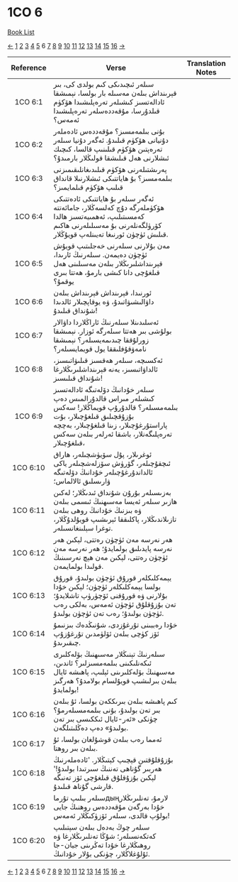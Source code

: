 # 1CO 6
[Book List](../README.md)

[<-](./chapter_5.md) [1](./chapter_1.md) [2](./chapter_2.md) [3](./chapter_3.md) [4](./chapter_4.md) [5](./chapter_5.md) 6 [7](./chapter_7.md) [8](./chapter_8.md) [9](./chapter_9.md) [10](./chapter_10.md) [11](./chapter_11.md) [12](./chapter_12.md) [13](./chapter_13.md) [14](./chapter_14.md) [15](./chapter_15.md) [16](./chapter_16.md) [->](./chapter_7.md)

| Reference | Verse | Translation Notes |
|:---------:|-------|-------------------|
|1CO 6:1|سىلەر ئىچىدىكى كىم بولدى كى، بىر قېرىنداش بىلەن مەسىلە بار بولسا، نېمىشقا ئادالەتسىز كىشىلەر تەرەپلىشىدا ھۆكۈم قىلدۇرسا، مۇقەددەسلەر تەرەپلىشىدا ئەمەس؟||
|1CO 6:2|بۇنى بىلمەمسىز؟ مۇقەددەس ئادەملەر دۇنيانى ھۆكۈم قىلىدۇ. ئەگەر دۇنيا سىلەر تەرەپتىن ھۆكۈم قىلىنىپ قالسا، كىچىك ئىشلارنى ھەل قىلىشقا قولىڭلار بارمىدۇ؟||
|1CO 6:3|پەرىشتىلەرنى ھۆكۈم قىلىدىغانلىقىمىزنى بىلمەمسىز؟ بۇ ھاياتتىكى ئىشلارنىلا قانداق قىلىپ ھۆكۈم قىلمايمىز؟||
|1CO 6:4|ئەگەر سىلەر بۇ ھاياتتىكى ئادەتتىكى ھۆكۈملەرگە دۇچ كەلسەڭلار، جامائەتتە كەمسىتىلىپ، ئەھمىيەتسىز ھالدا كۆرۈلگەنلەرنى بۇ مەسىلىلەرنى ھاكىم قىلىش ئۈچۈن ئورنىغا تەيىنلەپ قويۇڭلار.||
|1CO 6:5|مەن بۇلارنى سىلەرنى خەجلىتىپ قويۇش ئۈچۈن دەيمەن. سىلەرنىڭ ئارىدا، قېرىنداشلىرىڭلار بىلەن مەسىلىنى ھەل قىلغۇچى دانا كىشى بارمۇ، ھەتتا بىرى يوقمۇ؟||
|1CO 6:6|ئورنىدا، قېرىنداش قېرىنداش بىلەن داۋالىشىۋاتىدۇ، ۋە يوقاپچىلار ئالدىدا شۇنداق قىلىدۇ!||
|1CO 6:7|ئەسلىدىنلا سىلەرنىڭ ئاراڭلاردا داۋالار بولۇشى بىر ھەتتا سىلەرگە ئوزار. نېمىشقا زورلۇققا چىدىمەيسىلەر؟ نېمىشقا نامەۋقۇفلىققا يول قويمايسىلەر؟||
|1CO 6:8|ئەكسىچە، سىلەر ھەقسىز قىلىۋاتىسىز، ئالداۋاتىسىز، يەنە قېرىنداشلىرىڭلارغا شۇنداق قىلىسىز!||
|1CO 6:9|سىلەر خۇدانىڭ دۆلەتىگە ئادالەتسىز كىشىلەر مىراس قالدۇرالمىس دەپ بىلمەمسىلەر؟ قالدۇرۇپ قويماڭلار! سەكس بۇزۇقچىلىق قىلغۇچىلار، بۇت پاراستۇرغۇچىلار، زىنا قىلغۇچىلار، بەچچە تەرەپلىگەنلار، باشقا ئەرلەر بىلەن سەكس قىلغۇچىلار،||
|1CO 6:10|ئوغرىلار، پۇل سۆيۈشچىلەر، ھاراق ئىچقۇچىلەر، گۆرۈش سۆزلەشچىلەر ياكى ئالداندۇرغۇچىلەر خۇدانىڭ دۆلەتىگە ۋارىسلىق ئالالماس؛||
|1CO 6:11|بەزىسىلەر بۇرۇن شۇنداق ئىدىڭلار؛ لەكىن ھازىر سىلەر ئەيسا مەسىھنىڭ ئىسمى بىلەن ۋە بىزنىڭ خۇدانىڭ روھى بىلەن تازىلاندىڭلار، پاكلىققا ئېرىشىپ قويۇلدۇڭلار، توغرا سېلىنغانسىلەر.||
|1CO 6:12|ھەر نەرسە مەن ئۈچۈن رەتتى، لېكىن ھەر نەرسە پايدىلىق بولمايدۇ؛ ھەر نەرسە مەن ئۈچۈن رەتتى، لېكىن مەن ھېچ نەرسىنىڭ قولىدا بولمايمەن.||
|1CO 6:13|يېمەكلىكلەر قورۇق ئۈچۈن بولىدۇ، قورۇق بولسا يېمەكلىكلەر ئۈچۈن؛ لېكىن خۇدا بۇلارنى ۋە قورۇقنى ئۆچۈرۈپ تاشلايدۇ؛ تەن بۇزۇقلۇق ئۈچۈن ئەمەس، بەلكى رەب ئۈچۈن بولىدۇ؛ رەب تەن ئۈچۈن بولىدۇ.||
|1CO 6:14|خۇدا رەببىنى تۇرغۇزدى، شۇنىڭدەك بىزنىمۇ ئۆز كۈچى بىلەن ئۆلۈمدىن تۇرغۇزۇپ چىقىرىدۇ.||
|1CO 6:15|سىلەرنىڭ تېنىڭلار مەسىھنىڭ بۆلەكلىرى ئىكەنلىكىنى بىلمەمسىزلىر؟ ئاندىن، مەسىھنىڭ بۆلەكلىرىنى ئېلىپ، پاھىشە ئايال بىلەن بىرلىشىپ قويۇلسام بولامدۇ؟ ھەرگىز بولمايدۇ!||
|1CO 6:16|كىم پاھىشە بىلەن بىرىككەن بولسا، ئۇ بىلەن بىر تەن بولىدۇ، بۇنى بىلمەمسىلەرمۇ؟ چۈنكى «ئەر-ئايال ئىككىسى بىر تەن بولىدۇ» دەپ دەڭلىتىلگەن.||
|1CO 6:17|ئەمما رەب بىلەن قوشۇلغان بولسا، ئۇ بىلەن بىر روھتا.||
|1CO 6:18|بۇزۇقلۇقتىن قېچىپ كېتىڭلار. 'ئادەملەرنىڭ ھەربىر گۇناھى تەننىڭ سىرتىدا بولىدۇ!' لېكىن بۇزۇقلۇق قىلغۇچى ئۆز تەنىگە قارشى گۇناھ قىلىدۇ.||
|1CO 6:19|سىلەر بىلىپ تۇرماдыңلارمۇ، تەنلىرىڭلار خۇدا بەرگەن مۇقەددەس روھنىڭ جايى بولۇپ قالدى، سىلەر ئۆزۈكىڭلار ئەمەس!||
|1CO 6:20|سىلەر چوڭ بەدەل بىلەن سېتىلىپ كەتكەنسىلەر؛ شۇڭا تەنلىرىڭلارغا ۋە روھىڭلارغا خۇدا تەڭرىنى جيان-جا ئۇلۇغلاڭلار، چۈنكى بۇلار خۇدانىڭ.||


[<-](./chapter_5.md) [1](./chapter_1.md) [2](./chapter_2.md) [3](./chapter_3.md) [4](./chapter_4.md) [5](./chapter_5.md) 6 [7](./chapter_7.md) [8](./chapter_8.md) [9](./chapter_9.md) [10](./chapter_10.md) [11](./chapter_11.md) [12](./chapter_12.md) [13](./chapter_13.md) [14](./chapter_14.md) [15](./chapter_15.md) [16](./chapter_16.md) [->](./chapter_7.md)